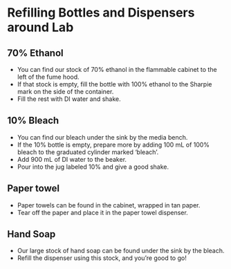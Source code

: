 # Refilling Bottles and Dispensers around Lab

## 70% Ethanol

- You can find our stock of 70% ethanol in the flammable cabinet to the left of the fume hood.
- If that stock is empty, fill the bottle with 100% ethanol to the Sharpie mark on the side of the container.
- Fill the rest with DI water and shake.

## 10% Bleach

- You can find our bleach under the sink by the media bench.
- If the 10% bottle is empty, prepare more by adding 100 mL of 100% bleach to the graduated cylinder marked ‘bleach’.
- Add 900 mL of DI water to the beaker.
- Pour into the jug labeled 10% and give a good shake.

## Paper towel

- Paper towels can be found in the cabinet, wrapped in tan paper.
- Tear off the paper and place it in the paper towel dispenser.

## Hand Soap

- Our large stock of hand soap can be found under the sink by the bleach.
- Refill the dispenser using this stock, and you’re good to go!
